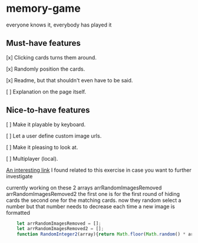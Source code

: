 # memory-game
everyone knows it, everybody has played it

## Must-have features
[x] Clicking cards turns them around.

[x] Randomly position the cards.

[x] Readme, but that shouldn't even have to be said.

[ ] Explanation on the page itself.


## Nice-to-have features
[ ] Make it playable by keyboard.

[ ] Let a user define custom image urls.

[ ] Make it pleasing to look at.

[ ] Multiplayer (local).


[An interesting link](https://www.youtube.com/watch?v=dQw4w9WgXcQ) I found related to this exercise in case you want to further investigate


currently working on these 2 arrays
 arrRandomImagesRemoved
  arrRandomImagesRemoved2
  the first one is for the first round of hiding cards the second one for the matching cards.
  now they random select a number but that number needs to decrease each time a new image is formatted
  
```javascript
    let arrRandomImagesRemoved = [];
    let arrRandomImagesRemoved2 = [];
    function RandomInteger2(array){return Math.floor(Math.random() * array.length)}

```

